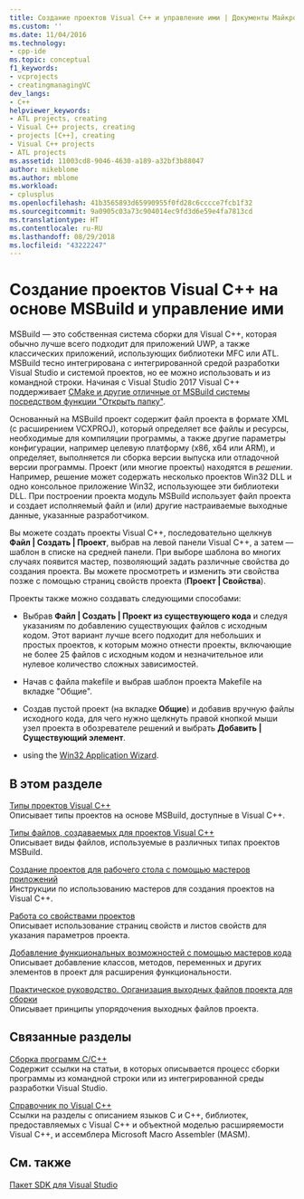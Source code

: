 ```yaml
---
title: Создание проектов Visual C++ и управление ими | Документы Майкрософт
ms.custom: ''
ms.date: 11/04/2016
ms.technology:
- cpp-ide
ms.topic: conceptual
f1_keywords:
- vcprojects
- creatingmanagingVC
dev_langs:
- C++
helpviewer_keywords:
- ATL projects, creating
- Visual C++ projects, creating
- projects [C++], creating
- Visual C++ projects
- ATL projects
ms.assetid: 11003cd8-9046-4630-a189-a32bf3b88047
author: mikeblome
ms.author: mblome
ms.workload:
- cplusplus
ms.openlocfilehash: 41b3565893d65990955f0fd28c6cccce7fcb1f32
ms.sourcegitcommit: 9a0905c03a73c904014ec9fd3d6e59e4fa7813cd
ms.translationtype: HT
ms.contentlocale: ru-RU
ms.lasthandoff: 08/29/2018
ms.locfileid: "43222247"
---
```

# <a name="creating-and-managing-msbuild-based-visual-c-projects"></a>Создание проектов Visual C++ на основе MSBuild и управление ими
MSBuild — это собственная система сборки для Visual C++, которая обычно лучше всего подходит для приложений UWP, а также классических приложений, использующих библиотеки MFC или ATL. MSBuild тесно интегрирована с интегрированной средой разработки Visual Studio и системой проектов, но ее можно использовать и из командной строки. Начиная с Visual Studio 2017 Visual C++ поддерживает [CMake и другие отличные от MSBuild системы посредством функции "Открыть папку"](non-msbuild-projects.md).

Основанный на MSBuild проект содержит файл проекта в формате XML (с расширением VCXPROJ), который определяет все файлы и ресурсы, необходимые для компиляции программы, а также другие параметры конфигурации, например целевую платформу (x86, x64 или ARM), и определяет, выполняется ли сборка версии выпуска или отладочной версии программы. Проект (или многие проекты) находятся в *решении*. Например, решение может содержать несколько проектов Win32 DLL и одно консольное приложение Win32, использующее эти библиотеки DLL. При построении проекта модуль MSBuild использует файл проекта и создает исполняемый файл и (или) другие настраиваемые выходные данные, указанные разработчиком.

Вы можете создать проекты Visual C++, последовательно щелкнув **Файл &#124; Создать &#124; Проект**, выбрав на левой панели Visual C++, а затем — шаблон в списке на средней панели. При выборе шаблона во многих случаях появится мастер, позволяющий задать различные свойства до создания проекта. Вы можете просмотреть и изменить эти свойства позже с помощью страниц свойств проекта (**Проект &#124; Свойства**).  
  
 Проекты также можно создавать следующими способами:  
  
-   Выбрав **Файл &#124; Создать &#124; Проект из существующего кода** и следуя указаниям по добавлению существующих файлов с исходным кодом. Этот вариант лучше всего подходит для небольших и простых проектов, к которым можно отнести проекты, включающие не более 25 файлов с исходным кодом и незначительное или нулевое количество сложных зависимостей.  
  
-   Начав с файла makefile и выбрав шаблон проекта Makefile на вкладке "Общие".  
  
-   Создав пустой проект (на вкладке **Общие**) и добавив вручную файлы исходного кода, для чего нужно щелкнуть правой кнопкой мыши узел проекта в обозревателе решений и выбрать **Добавить &#124; Существующий элемент**.  
  
-   using the [Win32 Application Wizard](../windows/win32-application-wizard.md).  
  
## <a name="in-this-section"></a>В этом разделе  
 [Типы проектов Visual C++](../ide/visual-cpp-project-types.md)  
 Описывает типы проектов на основе MSBuild, доступные в Visual C++.  
  
 [Типы файлов, создаваемых для проектов Visual C++](../ide/file-types-created-for-visual-cpp-projects.md)  
 Описывает виды файлов, используемые в различных типах проектов MSBuild.  
  
 [Создание проектов для рабочего стола с помощью мастеров приложений](../ide/creating-desktop-projects-by-using-application-wizards.md)  
 Инструкции по использованию мастеров для создания проектов на Visual C++.  
  
 [Работа со свойствами проектов](../ide/working-with-project-properties.md)  
 Описывает использование страниц свойств и листов свойств для указания параметров проекта.  
  
 [Добавление функциональных возможностей с помощью мастеров кода](../ide/adding-functionality-with-code-wizards-cpp.md)  
 Описывает добавление классов, методов, переменных и других элементов в проект для расширения функциональности.  
  
 [Практическое руководство. Организация выходных файлов проекта для сборки](../ide/how-to-organize-project-output-files-for-builds.md)  
 Описывает принципы упорядочения выходных файлов проекта.  
  
## <a name="related-sections"></a>Связанные разделы  
 [Сборка программ C/C++](../build/building-c-cpp-programs.md)  
 Содержит ссылки на статьи, в которых описывается процесс сборки программы из командной строки или из интегрированной среды разработки Visual Studio.  
  
 [Справочник по Visual C++](https://msdn.microsoft.com/1ba03b5c-8229-4f63-b08c-6c12141d6ab1)  
 Ссылки на разделы с описанием языков C и C++, библиотек, предоставляемых с Visual C++ и объектной моделью расширяемости Visual C++, и ассемблера Microsoft Macro Assembler (MASM).  
  
## <a name="see-also"></a>См. также  
 [Пакет SDK для Visual Studio](https://msdn.microsoft.com/vstudio/extend)

